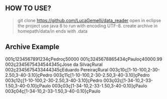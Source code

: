 ## HOW TO USE?
 > git clone https://github.com/LucaGemelli/data_reader
 > open in eclipse the project
 > use java 8 to run with encoding UTF-8.
 > create archive in homepath/data/in ends with .data

## Archive Example
  001ç1234567891234çPedroç50000
  001ç3245678865434çPauloç40000.99
  002ç2345675434544345çJose da SilvaçRural
  002ç2345675433444345çEduardo PereiraçRural
  003ç10ç[1-10-100,2-30-2.50,3-40-3.10]çPedro
  003ç11ç[1-10-100,2-30-2.50,3-40-3.10]çPedro
  003ç12ç[1-10-100,2-30-2.50,3-40-3.10]çPedro
  003ç02ç[1-34-10,2-33-1.50,3-40-0.10]çPaulo
  003ç03ç[1-34-10,2-33-1.50,3-40-0.10]çPaulo
  003ç04ç[1-34-10,2-33-1.50,3-40-0.10]çPaulo
